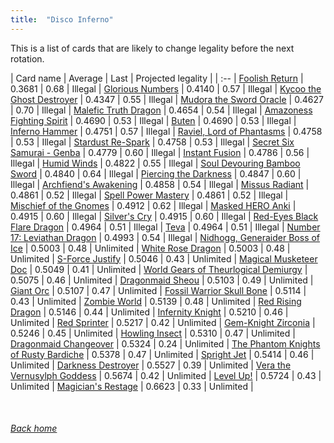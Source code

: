 ```yaml
---
title:  "Disco Inferno"
---
```


This is a list of cards that are likely to change legality before the next rotation.

| Card name | Average | Last | Projected legality |
| :-- |
[Foolish Return](https://db.ygoprodeck.com/card/?search=Foolish%20Return) | 0.3681 | 0.68 | Illegal |
[Glorious Numbers](https://db.ygoprodeck.com/card/?search=Glorious%20Numbers) | 0.4140 | 0.57 | Illegal |
[Kycoo the Ghost Destroyer](https://db.ygoprodeck.com/card/?search=Kycoo%20the%20Ghost%20Destroyer) | 0.4347 | 0.55 | Illegal |
[Mudora the Sword Oracle](https://db.ygoprodeck.com/card/?search=Mudora%20the%20Sword%20Oracle) | 0.4627 | 0.70 | Illegal |
[Malefic Truth Dragon](https://db.ygoprodeck.com/card/?search=Malefic%20Truth%20Dragon) | 0.4654 | 0.54 | Illegal |
[Amazoness Fighting Spirit](https://db.ygoprodeck.com/card/?search=Amazoness%20Fighting%20Spirit) | 0.4690 | 0.53 | Illegal |
[Buten](https://db.ygoprodeck.com/card/?search=Buten) | 0.4690 | 0.53 | Illegal |
[Inferno Hammer](https://db.ygoprodeck.com/card/?search=Inferno%20Hammer) | 0.4751 | 0.57 | Illegal |
[Raviel, Lord of Phantasms](https://db.ygoprodeck.com/card/?search=Raviel,%20Lord%20of%20Phantasms) | 0.4758 | 0.53 | Illegal |
[Stardust Re-Spark](https://db.ygoprodeck.com/card/?search=Stardust%20Re-Spark) | 0.4758 | 0.53 | Illegal |
[Secret Six Samurai - Genba](https://db.ygoprodeck.com/card/?search=Secret%20Six%20Samurai%20-%20Genba) | 0.4779 | 0.60 | Illegal |
[Instant Fusion](https://db.ygoprodeck.com/card/?search=Instant%20Fusion) | 0.4786 | 0.56 | Illegal |
[Humid Winds](https://db.ygoprodeck.com/card/?search=Humid%20Winds) | 0.4822 | 0.55 | Illegal |
[Soul Devouring Bamboo Sword](https://db.ygoprodeck.com/card/?search=Soul%20Devouring%20Bamboo%20Sword) | 0.4840 | 0.64 | Illegal |
[Piercing the Darkness](https://db.ygoprodeck.com/card/?search=Piercing%20the%20Darkness) | 0.4847 | 0.60 | Illegal |
[Archfiend's Awakening](https://db.ygoprodeck.com/card/?search=Archfiend's%20Awakening) | 0.4858 | 0.54 | Illegal |
[Missus Radiant](https://db.ygoprodeck.com/card/?search=Missus%20Radiant) | 0.4861 | 0.52 | Illegal |
[Spell Power Mastery](https://db.ygoprodeck.com/card/?search=Spell%20Power%20Mastery) | 0.4861 | 0.52 | Illegal |
[Mischief of the Gnomes](https://db.ygoprodeck.com/card/?search=Mischief%20of%20the%20Gnomes) | 0.4912 | 0.62 | Illegal |
[Masked HERO Anki](https://db.ygoprodeck.com/card/?search=Masked%20HERO%20Anki) | 0.4915 | 0.60 | Illegal |
[Silver's Cry](https://db.ygoprodeck.com/card/?search=Silver's%20Cry) | 0.4915 | 0.60 | Illegal |
[Red-Eyes Black Flare Dragon](https://db.ygoprodeck.com/card/?search=Red-Eyes%20Black%20Flare%20Dragon) | 0.4964 | 0.51 | Illegal |
[Teva](https://db.ygoprodeck.com/card/?search=Teva) | 0.4964 | 0.51 | Illegal |
[Number 17: Leviathan Dragon](https://db.ygoprodeck.com/card/?search=Number%2017:%20Leviathan%20Dragon) | 0.4993 | 0.54 | Illegal |
[Nidhogg, Generaider Boss of Ice](https://db.ygoprodeck.com/card/?search=Nidhogg,%20Generaider%20Boss%20of%20Ice) | 0.5003 | 0.48 | Unlimited |
[White Rose Dragon](https://db.ygoprodeck.com/card/?search=White%20Rose%20Dragon) | 0.5003 | 0.48 | Unlimited |
[S-Force Justify](https://db.ygoprodeck.com/card/?search=S-Force%20Justify) | 0.5046 | 0.43 | Unlimited |
[Magical Musketeer Doc](https://db.ygoprodeck.com/card/?search=Magical%20Musketeer%20Doc) | 0.5049 | 0.41 | Unlimited |
[World Gears of Theurlogical Demiurgy](https://db.ygoprodeck.com/card/?search=World%20Gears%20of%20Theurlogical%20Demiurgy) | 0.5075 | 0.46 | Unlimited |
[Dragonmaid Sheou](https://db.ygoprodeck.com/card/?search=Dragonmaid%20Sheou) | 0.5103 | 0.49 | Unlimited |
[Giant Orc](https://db.ygoprodeck.com/card/?search=Giant%20Orc) | 0.5107 | 0.47 | Unlimited |
[Fossil Warrior Skull Bone](https://db.ygoprodeck.com/card/?search=Fossil%20Warrior%20Skull%20Bone) | 0.5114 | 0.43 | Unlimited |
[Zombie World](https://db.ygoprodeck.com/card/?search=Zombie%20World) | 0.5139 | 0.48 | Unlimited |
[Red Rising Dragon](https://db.ygoprodeck.com/card/?search=Red%20Rising%20Dragon) | 0.5146 | 0.44 | Unlimited |
[Infernity Knight](https://db.ygoprodeck.com/card/?search=Infernity%20Knight) | 0.5210 | 0.46 | Unlimited |
[Red Sprinter](https://db.ygoprodeck.com/card/?search=Red%20Sprinter) | 0.5217 | 0.42 | Unlimited |
[Gem-Knight Zirconia](https://db.ygoprodeck.com/card/?search=Gem-Knight%20Zirconia) | 0.5246 | 0.45 | Unlimited |
[Howling Insect](https://db.ygoprodeck.com/card/?search=Howling%20Insect) | 0.5310 | 0.47 | Unlimited |
[Dragonmaid Changeover](https://db.ygoprodeck.com/card/?search=Dragonmaid%20Changeover) | 0.5324 | 0.24 | Unlimited |
[The Phantom Knights of Rusty Bardiche](https://db.ygoprodeck.com/card/?search=The%20Phantom%20Knights%20of%20Rusty%20Bardiche) | 0.5378 | 0.47 | Unlimited |
[Spright Jet](https://db.ygoprodeck.com/card/?search=Spright%20Jet) | 0.5414 | 0.46 | Unlimited |
[Darkness Destroyer](https://db.ygoprodeck.com/card/?search=Darkness%20Destroyer) | 0.5527 | 0.39 | Unlimited |
[Vera the Vernusylph Goddess](https://db.ygoprodeck.com/card/?search=Vera%20the%20Vernusylph%20Goddess) | 0.5674 | 0.42 | Unlimited |
[Level Up!](https://db.ygoprodeck.com/card/?search=Level%20Up!) | 0.5724 | 0.43 | Unlimited |
[Magician's Restage](https://db.ygoprodeck.com/card/?search=Magician's%20Restage) | 0.6623 | 0.33 | Unlimited |

<br>

###### [Back home](index)